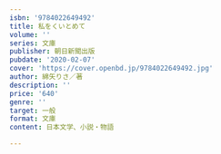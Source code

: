 ```yaml
---
isbn: '9784022649492'
title: 私をくいとめて
volume: ''
series: 文庫
publisher: 朝日新聞出版
pubdate: '2020-02-07'
cover: 'https://cover.openbd.jp/9784022649492.jpg'
author: 綿矢りさ／著
description: ''
price: '640'
genre: ''
target: 一般
format: 文庫
content: 日本文学、小説・物語

---
```

